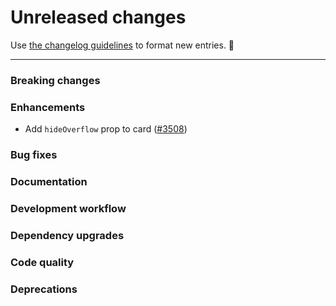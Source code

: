 # Unreleased changes

Use [the changelog guidelines](https://git.io/polaris-changelog-guidelines) to format new entries. 💜

---

### Breaking changes

### Enhancements

- Add `hideOverflow` prop to card ([#3508](https://github.com/Shopify/polaris-react/pull/3508))

### Bug fixes

### Documentation

### Development workflow

### Dependency upgrades

### Code quality

### Deprecations
